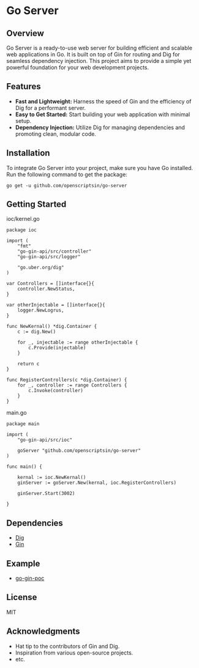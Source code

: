 
# Go Server

## Overview
Go Server is a ready-to-use web server for building efficient and scalable web applications in Go. It is built on top of Gin for routing and Dig for seamless dependency injection. This project aims to provide a simple yet powerful foundation for your web development projects.

## Features
- **Fast and Lightweight:** Harness the speed of Gin and the efficiency of Dig for a performant server.
- **Easy to Get Started:** Start building your web application with minimal setup.
- **Dependency Injection:** Utilize Dig for managing dependencies and promoting clean, modular code.

## Installation
To integrate Go Server into your project, make sure you have Go installed. Run the following command to get the package:
```
go get -u github.com/openscriptsin/go-server
```
## Getting Started
ioc/kernel.go
```
package ioc

import (
	"fmt"
	"go-gin-api/src/controller"
	"go-gin-api/src/logger"

	"go.uber.org/dig"
)

var Controllers = []interface{}{
	controller.NewStatus,
}

var otherInjectable = []interface{}{
	logger.NewLogrus,
}

func NewKernal() *dig.Container {
	c := dig.New()

	for _, injectable := range otherInjectable {
		c.Provide(injectable)
	}

	return c
}

func RegisterControllers(c *dig.Container) {
	for _, controller := range Controllers {
		c.Invoke(controller)
	}
}

```
main.go
```
package main

import (
	"go-gin-api/src/ioc"

	goServer "github.com/openscriptsin/go-server"
)

func main() {

	kernal := ioc.NewKernal()
	ginServer := goServer.New(kernal, ioc.RegisterControllers)

	ginServer.Start(3002)

}
```

## Dependencies
- [Dig]
- [Gin]

## Example 
- [go-gin-poc]

## License
MIT

## Acknowledgments
- Hat tip to the contributors of Gin and Dig.
- Inspiration from various open-source projects.
- etc.

[//]: # (Links used in above documents)
[Dig]: <https://pkg.go.dev/go.uber.org/dig>
[Gin]: <https://pkg.go.dev/github.com/gin-gonic/gin>
[go-gin-poc]: <https://github.com/amiransari27/go-gin-poc>